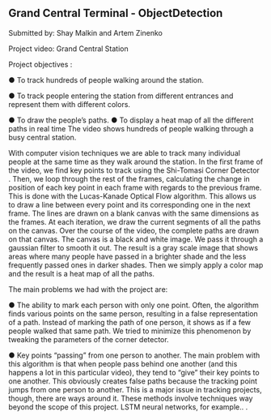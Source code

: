 ## Grand Central Terminal - ObjectDetection

Submitted by: Shay Malkin and Artem Zinenko 

Project video: Grand Central Station

Project objectives :

● To track hundreds of people walking around the station.

● To track people entering the station from different entrances and represent
them with different colors.

● To draw the people’s paths.
● To display a heat map of all the different paths in real time
The video shows hundreds of people walking through a busy central station.

With computer vision techniques we are able to track many individual people at the
same time as they walk around the station.
In the first frame of the video, we find key points to track using the Shi-Tomasi
Corner Detector .
Then, we loop through the rest of the frames, calculating the change in position of
each key point in each frame with regards to the previous frame. This is done with
the Lucas-Kanade Optical Flow algorithm. This allows us to draw a line between
every point and its corresponding one in the next frame.
The lines are drawn on a blank canvas with the same dimensions as the frames.
At each iteration, we draw the current segments of all the paths on the canvas.
Over the course of the video, the complete paths are drawn on that canvas.
The canvas is a black and white image. We pass it through a gaussian filter to
smooth it out. The result is a gray scale image that shows areas where many people
have passed in a brighter shade and the less frequently passed ones in darker
shades. Then we simply apply a color map and the result is a heat map of all the
paths.

The main problems we had with the project are:

● The ability to mark each person with only one point.
Often, the algorithm finds various points on the same person, resulting in a
false representation of a path. Instead of marking the path of one person, it
shows as if a few people walked that same path.
We tried to minimize this phenomenon by tweaking the parameters of the
corner detector.

● Key points “passing” from one person to another.
The main problem with this algorithm is that when people pass behind one
another (and this happens a lot in this particular video), they tend to “give”
their key points to one another. This obviously creates false paths because
the tracking point jumps from one person to another.
This is a major issue in tracking projects, though, there are ways around it.
These methods involve techniques way beyond the scope of this project.
LSTM neural networks, for example..
.
